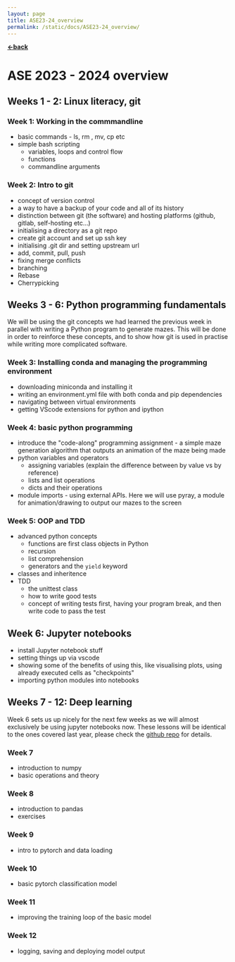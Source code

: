 ```yaml
---
layout: page
title: ASE23-24_overview
permalink: /static/docs/ASE23-24_overview/
---
```


[**<-back**](/static/docs)  

# ASE 2023 - 2024 overview

## Weeks 1 - 2: Linux literacy, git
### Week 1: Working in the commmandline
* basic commands - ls, rm , mv, cp etc
* simple bash scripting
    - variables, loops and control flow 
    - functions
    - commandline arguments

### Week 2: Intro to git 
* concept of version control
* a way to have a backup of your code and all of its history 
* distinction between git (the software) and hosting platforms (github, gitlab,
  self-hosting etc...)
* initialising a directory as a git repo
* create git account and set up ssh key
* initialising .git dir and setting upstream url
* add, commit, pull, push
* fixing merge conflicts
* branching
* Rebase
* Cherrypicking


## Weeks 3 - 6: Python programming fundamentals

We will be using the git concepts we had learned the previous week in parallel
with writing a Python program to generate mazes. This will be done in order to
reinforce these concepts, and to show how git is used in practise while writing more
complicated software.

### Week 3: Installing conda and managing the programming environment
* downloading miniconda and installing it
* writing an environment.yml file with both conda and pip dependencies
* navigating between virtual environments
* getting VScode extensions for python and ipython

### Week 4: basic python programming
* introduce the "code-along" programming assignment - a simple maze generation
  algorithm that outputs an animation of the maze being made
* python variables and operators
    - assigning variables (explain the difference between by value vs by reference)
    - lists and list operations
    - dicts and their operations
* module imports - using external APIs. Here we will use pyray, a module for
  animation/drawing to output our mazes to the screen

### Week 5: OOP and TDD
* advanced python concepts
    - functions are first class objects in Python
    - recursion
    - list comprehension
    - generators and the `yield` keyword
* classes and inheritence
* TDD
    - the unittest class
    - how to write good tests
    - concept of writing tests first, having your program break, and then write code to pass the test

## Week 6: Jupyter notebooks
- install Jupyter notebook stuff
- setting things up via vscode
- showing some of the benefits of using this, like visualising plots, using
  already executed cells as "checkpoints"
- importing python modules into notebooks

## Weeks 7 - 12: Deep learning
Week 6 sets us up nicely for the next few weeks as we will almost exclusively be
using jupyter notebooks now. These lessons will be identical to the ones covered
last year, please check the [github repo](https://github.com/jayathungek/aim-lab-sessions) for details.

### Week 7
* introduction to numpy
* basic operations and theory

### Week 8
* introduction to pandas
* exercises

### Week 9
* intro to pytorch and data loading

### Week 10
* basic pytorch classification model

### Week 11
* improving the training loop of the basic model

### Week 12
* logging, saving and deploying model output
